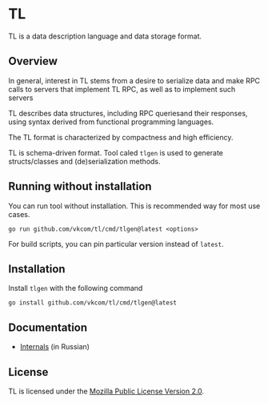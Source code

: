 # TL

TL is a data description language and data storage format.

## Overview

In general, interest in TL stems from a desire to serialize data and make RPC calls to servers that implement TL RPC, as well as to implement such servers

TL describes data structures, including RPC queriesand their responses, using syntax derived from functional programming languages. 

The TL format is characterized by compactness and high efficiency.

TL is schema-driven format. Tool caled `tlgen` is used to generate structs/classes and (de)serialization methods.


## Running without installation 

You can run tool without installation. This is recommended way for most use cases.

```
go run github.com/vkcom/tl/cmd/tlgen@latest <options>
```

For build scripts, you can pin particular version instead of `latest`.

## Installation

Install `tlgen` with the following command

```
go install github.com/vkcom/tl/cmd/tlgen@latest
```

## Documentation

- [Internals](./docs/TLPrimer.pdf) (in Russian)

## License

TL is licensed under the [Mozilla Public License Version 2.0](./LICENSE).
